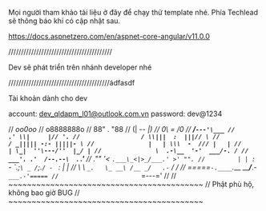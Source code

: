 Mọi người tham khảo tài liệu ở đây để chạy thử template nhé. Phía Techlead sẽ thông báo khi có cập nhật sau.

https://docs.aspnetzero.com/en/aspnet-core-angular/v11.0.0

/////////////////////////////////////////


Dev sẽ phát triển trên nhánh developer nhé


////////////////////////////////////////ádfasdf


Tài khoản dành cho dev

account: dev_qldapm_l01@outlook.com.vn
password: dev@1234


//                       _oo0oo_
//                      o8888888o
//                      88" . "88
//                      (| -_- |)
//                      0\  =  /0
//                    ___/`---'\___
//                  .' \\|     |// '.
//                 / \\|||  :  |||// \
//                / _||||| -:- |||||- \
//               |   | \\\  -  /// |   |
//               | \_|  ''\---/''  |_/ |
//               \  .-\__  '-'  ___/-. /
//             ___'. .'  /--.--\  `. .'___
//          ."" '<  `.___\_<|>_/___.' >' "".
//         | | :  `- \`.;`\ _ /`;.`/ - ` : | |
//         \  \ `_.   \_ __\ /__ _/   .-` /  /
//     =====`-.____`.___ \_____/___.-`___.-'=====
//                       `=---='
//
//     ~~~~~~~~~~~~~~~~~~~~~~~~~~~~~~~~~~~~~~~~~~
//            Phật phù hộ, không bao giờ BUG
//     ~~~~~~~~~~~~~~~~~~~~~~~~~~~~~~~~~~~~~~~~~~